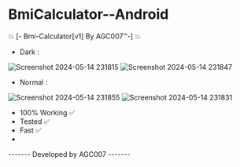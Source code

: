 # BmiCalculator--Android
💥 [- Bmi-Calculator[v1] By AGC007™-] 💥

- Dark : 

![Screenshot 2024-05-14 231815](https://github.com/AGC007/BmiCalculator--Android/assets/75802202/cbadd6b5-98bf-40e4-92a9-bbe1050736e5) ![Screenshot 2024-05-14 231847](https://github.com/AGC007/BmiCalculator--Android/assets/75802202/f7e6a752-344a-4133-9ed8-bd279326c894)

- Normal : 

![Screenshot 2024-05-14 231855](https://github.com/AGC007/BmiCalculator--Android/assets/75802202/cc8a52bb-02ff-4b7c-84ee-ed910fccab52) ![Screenshot 2024-05-14 231831](https://github.com/AGC007/BmiCalculator--Android/assets/75802202/b34f1b47-afb1-4bae-b5bf-0f2bc9c7aa25)

- 100% Working ✅
- Tested ✅
- Fast ✅
- 
------- Developed by AGC007 -------
